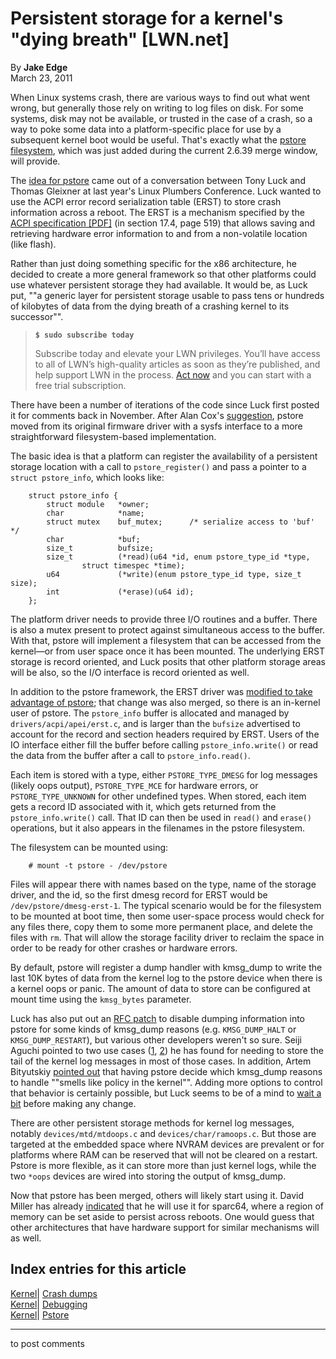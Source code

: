 # Persistent storage for a kernel's "dying breath" [LWN.net]

By **Jake Edge**  
March 23, 2011 

When Linux systems crash, there are various ways to find out what went wrong, but generally those rely on writing to log files on disk. For some systems, disk may not be available, or trusted in the case of a crash, so a way to poke some data into a platform-specific place for use by a subsequent kernel boot would be useful. That's exactly what the [pstore filesystem](http://permalink.gmane.org/gmane.linux.kernel.commits.head/289849), which was just added during the current 2.6.39 merge window, will provide. 

The [idea for pstore](http://article.gmane.org/gmane.linux.kernel.cross-arch/8273/) came out of a conversation between Tony Luck and Thomas Gleixner at last year's Linux Plumbers Conference. Luck wanted to use the ACPI error record serialization table (ERST) to store crash information across a reboot. The ERST is a mechanism specified by the [ACPI specification [PDF]](http://www.acpi.info/DOWNLOADS/ACPIspec40a.pdf) (in section 17.4, page 519) that allows saving and retrieving hardware error information to and from a non-volatile location (like flash). 

Rather than just doing something specific for the x86 architecture, he decided to create a more general framework so that other platforms could use whatever persistent storage they had available. It would be, as Luck put, ""a generic layer for persistent storage usable to pass tens or hundreds of kilobytes of data from the dying breath of a crashing kernel to its successor"". 

> **`$ sudo subscribe today`**
> 
> Subscribe today and elevate your LWN privileges. You’ll have access to all of LWN’s high-quality articles as soon as they’re published, and help support LWN in the process. [Act now](https://lwn.net/Promo/nst-sudo/claim) and you can start with a free trial subscription. 

There have been a number of iterations of the code since Luck first posted it for comments back in November. After Alan Cox's [suggestion](http://article.gmane.org/gmane.linux.kernel.cross-arch/8280), pstore moved from its original firmware driver with a sysfs interface to a more straightforward filesystem-based implementation. 

The basic idea is that a platform can register the availability of a persistent storage location with a call to `pstore_register()` and pass a pointer to a `struct pstore_info`, which looks like: 
    
    
        struct pstore_info {
    	    struct module   *owner;
    	    char            *name;
    	    struct mutex    buf_mutex;      /* serialize access to 'buf' */
    	    char            *buf;
    	    size_t          bufsize;
    	    size_t          (*read)(u64 *id, enum pstore_type_id *type,
    			    struct timespec *time);
    	    u64             (*write)(enum pstore_type_id type, size_t size);
    	    int             (*erase)(u64 id);
        };
    

The platform driver needs to provide three I/O routines and a buffer. There is also a mutex present to protect against simultaneous access to the buffer. With that, pstore will implement a filesystem that can be accessed from the kernel—or from user space once it has been mounted. The underlying ERST storage is record oriented, and Luck posits that other platform storage areas will be also, so the I/O interface is record oriented as well. 

In addition to the pstore framework, the ERST driver was [modified to take advantage of pstore](http://article.gmane.org/gmane.linux.kernel.commits.head/289854/match=pstore); that change was also merged, so there is an in-kernel user of pstore. The `pstore_info` buffer is allocated and managed by `drivers/acpi/apei/erst.c`, and is larger than the `bufsize` advertised to account for the record and section headers required by ERST. Users of the IO interface either fill the buffer before calling `pstore_info.write()` or read the data from the buffer after a call to `pstore_info.read()`. 

Each item is stored with a type, either `PSTORE_TYPE_DMESG` for log messages (likely oops output), `PSTORE_TYPE_MCE` for hardware errors, or `PSTORE_TYPE_UNKNOWN` for other undefined types. When stored, each item gets a record ID associated with it, which gets returned from the `pstore_info.write()` call. That ID can then be used in `read()` and `erase()` operations, but it also appears in the filenames in the pstore filesystem. 

The filesystem can be mounted using: 
    
    
        # mount -t pstore - /dev/pstore
    

Files will appear there with names based on the type, name of the storage driver, and the id, so the first dmesg record for ERST would be `/dev/pstore/dmesg-erst-1`. The typical scenario would be for the filesystem to be mounted at boot time, then some user-space process would check for any files there, copy them to some more permanent place, and delete the files with `rm`. That will allow the storage facility driver to reclaim the space in order to be ready for other crashes or hardware errors. 

By default, pstore will register a dump handler with kmsg_dump to write the last 10K bytes of data from the kernel log to the pstore device when there is a kernel oops or panic. The amount of data to store can be configured at mount time using the `kmsg_bytes` parameter. 

Luck has also put out an [RFC patch](/Articles/434918/) to disable dumping information into pstore for some kinds of kmsg_dump reasons (e.g. `KMSG_DUMP_HALT` or `KMSG_DUMP_RESTART`), but various other developers weren't so sure. Seiji Aguchi pointed to two use cases ([1](https://lkml.org/lkml/2010/11/17/249), [2](https://lkml.org/lkml/2011/2/23/325)) he has found for needing to store the tail of the kernel log messages in most of those cases. In addition, Artem Bityutskiy [pointed out](/Articles/434920/) that having pstore decide which kmsg_dump reasons to handle ""smells like policy in the kernel"". Adding more options to control that behavior is certainly possible, but Luck seems to be of a mind to [wait a bit](/Articles/434921/) before making any change. 

There are other persistent storage methods for kernel log messages, notably `devices/mtd/mtdoops.c` and `devices/char/ramoops.c`. But those are targeted at the embedded space where NVRAM devices are prevalent or for platforms where RAM can be reserved that will not be cleared on a restart. Pstore is more flexible, as it can store more than just kernel logs, while the two `*oops` devices are wired into storing the output of kmsg_dump. 

Now that pstore has been merged, others will likely start using it. David Miller has already [indicated](http://article.gmane.org/gmane.linux.kernel.cross-arch/8275/) that he will use it for sparc64, where a region of memory can be set aside to persist across reboots. One would guess that other architectures that have hardware support for similar mechanisms will as well. 

  
Index entries for this article  
---  
[Kernel](/Kernel/Index)| [Crash dumps](/Kernel/Index#Crash_dumps)  
[Kernel](/Kernel/Index)| [Debugging](/Kernel/Index#Debugging)  
[Kernel](/Kernel/Index)| [Pstore](/Kernel/Index#Pstore)  
  


* * *

to post comments 
